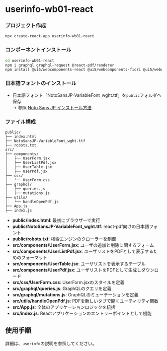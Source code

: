﻿# userinfo-wb01-react

### プロジェクト作成
```bash
npx create-react-app userinfo-wb01-react
```

### コンポーネントインストール
```bash
cd userinfo-wb01-react
npm i graphql graphql-request @react-pdf/renderer
npm install @ui5/webcomponents-react @ui5/webcomponents-fiori @ui5/webcomponents-icons
```

### 日本語フォントのインストール
- 日本語フォント「NotoSansJP-VariableFont_wght.ttf」を`public`フォルダへ保存  
  → 参照 [Noto Sans JP インストール方法](https://web-dev.hatenablog.com/entry/windows/font/noto-sans-jp/install)

### ファイル構成

```
public/
├── index.html
├── NotoSansJP-VariableFont_wght.ttf
├── robots.txt
src/
├── components/
│   ├── UserForm.jsx
│   ├── UserListPdf.jsx
│   ├── UserTable.jsx
│   ├── UserPdf.jsx
├── css/
│   └── UserForm.css
├── graphql/
│   ├── queries.js
│   ├── mutations.js
├── utils/
│   └── handleOpenPdf.js
├── App.js
├── index.js
```
- **public/index.html**: 最初にブラウザーで実行
- **public/NotoSansJP-VariableFont_wght.ttf**: react-pdf向けの日本語フォント
- **public/robots.txt**: 検索エンジンのクローラーを制御
- **src/components/UserForm.jsx**: ユーザの追加と削除に関するフォーム
- **src/components/UserListPdf.jsx**: ユーザリストをPDFとして表示するためのフォーマット
- **src/components/UserTable.jsx**: ユーザリストを表示するテーブル
- **src/components/UserPdf.jsx**: ユーザリストをPDFとして生成しダウンロード
- **src/css/UserForm.css**: UserForm.jsxのスタイルを定義
- **src/graphql/queries.js**: GraphQLのクエリを定義
- **src/graphql/mutations.js**: GraphQLのミューテーションを定義
- **src/utils/handleOpenPdf.js**: PDFを新しいタブで開くユーティリティ関数
- **src/App.js**: 全体のアプリケーションロジックを統括
- **src/index.js**: Reactアプリケーションのエントリーポイントとして機能

## 使用手順

詳細は、`userinfo`の説明を参照してください。
